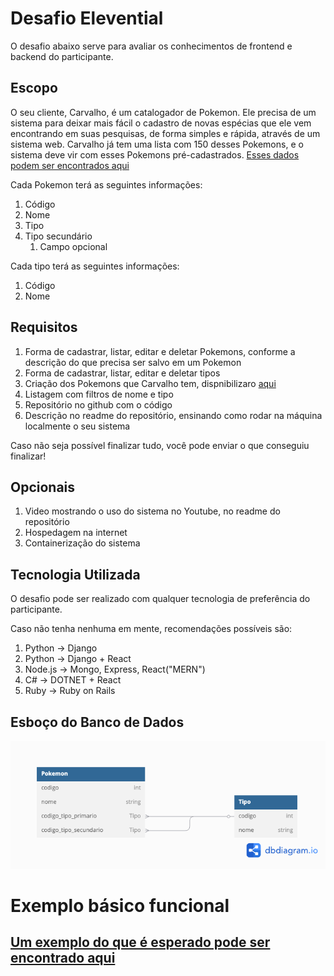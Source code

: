 # Desafio Elevential

O desafio abaixo serve para avaliar os conhecimentos de frontend e backend do participante.

## Escopo
O seu cliente, Carvalho, é um catalogador de Pokemon. Ele precisa de um sistema para deixar mais fácil o cadastro de novas espécias que ele vem encontrando em suas pesquisas, de forma simples e rápida, através de um sistema web.
Carvalho já tem uma lista com 150 desses Pokemons, e o sistema deve vir com esses Pokemons pré-cadastrados.
[Esses dados podem ser encontrados aqui](./dados_iniciais.json)

Cada Pokemon terá as seguintes informações:
1. Código
2. Nome
3. Tipo
4. Tipo secundário
   1. Campo opcional

Cada tipo terá as seguintes informações:
1. Código
2. Nome


## Requisitos
1. Forma de cadastrar, listar, editar e deletar Pokemons, conforme a descrição do que precisa ser salvo em um Pokemon
2. Forma de cadastrar, listar, editar e deletar tipos
3. Criação dos Pokemons que Carvalho tem, dispnibilizaro [aqui](./dados_iniciais.json)
4. Listagem com filtros de nome e tipo
5. Repositório no github com o código
6. Descrição no readme do repositório, ensinando como rodar na máquina localmente o seu sistema

Caso não seja possível finalizar tudo, você pode enviar o que conseguiu finalizar!

## Opcionais
1. Video mostrando o uso do sistema no Youtube, no readme do repositório
2. Hospedagem na internet
3. Containerização do sistema

## Tecnologia Utilizada

O desafio pode ser realizado com qualquer tecnologia de preferência do participante.

Caso não tenha nenhuma em mente, recomendações possíveis são:
1. Python -> Django
2. Python -> Django + React
3. Node.js -> Mongo, Express, React("MERN")
4. C# -> DOTNET + React
5. Ruby -> Ruby on Rails

## Esboço do Banco de Dados
![img](Imagens/escopo_banco.png)

# Exemplo básico funcional
## [Um exemplo do que é esperado pode ser encontrado aqui](https://desafio-pokedex.elevential.com/)